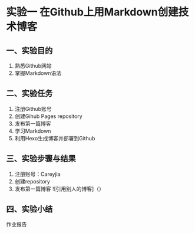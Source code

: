 # 实验一 在Github上用Markdown创建技术博客
## 一、实验目的
 1.	熟悉Github网站
 2.	掌握Markdown语法
## 二、实验任务
1.	注册Github账号
2.	创建Gihub Pages repository
3.	发布第一篇博客
4.	学习Markdown
5.	利用Hexo生成博客并部署到Github
## 三、实验步骤与结果
1. 注册账号：Careyjia
2. 创建repository
3. 发布第一篇博客
![引用别人的博客]（）
## 四、实验小结

作业报告
